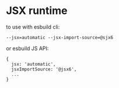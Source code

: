 # JSX runtime

to use with esbuild cli:

`--jsx=automatic --jsx-import-source=@sjx6`

or esbuild JS API:

```
{
  jsx: 'automatic',
  jsxImportSource: '@jsx6',
  ...
}
```